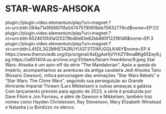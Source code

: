 # STAR-WARS-AHSOKA


<item>
<title>[COLOR silver][B] STAR WARS-AHSOKA 1º TEMPORADA [/COLOR][/B][COLOR yellow]  FULL HD  [B][/COLOR][/B]</title>
<link>plugin://plugin.video.elementum/play?uri=magnet:?xt=urn:btih:094a71a1956870fa547475790916eb70632779cd$nome=EP.1/2</link>
<link>plugin://plugin.video.elementum/play?uri=magnet:?xt=urn:btih:6524015fd1a125379bd6e83e82bb865f122f81d6$nome=EP.3</link>
<link>plugin://plugin.video.elementum/play?uri=magnet:?xt=urn:btih:L45DL3G2MHETA2RUYUQT3TDWUGQLK46Y$nome=EP.4</link>
<thumbnail>https://www.themoviedb.org/t/p/original/4sEjgAsHjVYrhZY8maBKg65Eey9.jpg</thumbnail>
<fanart>https://ia801404.us.archive.org/31/items/fanart-freeddons/9.jpeg</fanart>
<info>Star Wars: Ahsoka é um spin-off da série “The Mandalorian”. Após a queda do Império, acompanhamos as aventuras da antiga cavaleira Jedi Ahsoka Tano (Rosario Dawson), mítica personagem das animações “Star Wars Rebels” e “Star Wars: The Clone Wars”, seguindo sua perseguição ao Grande Almirante Imperial Thrawn (Lars Mikkelsen) e outras ameaças à galáxia. Com lançamento previsto para agosto de 2023, a série é produzida por Dave Filoni e Jon Favreau, e além de Dawson e Mikkelsen, também traz nomes como Hayden Christensen, Ray Stevenson, Mary Elizabeth Winstead e Natasha Liu Bordizzo no elenco.</info>
</item>
